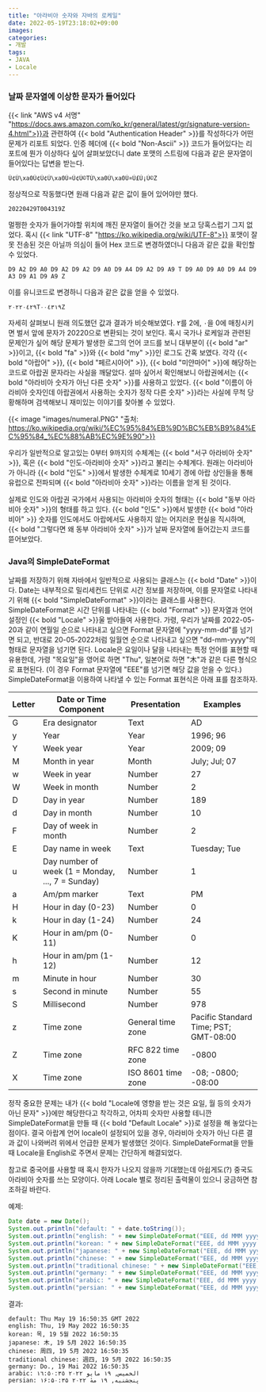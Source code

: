 ```yaml
---
title: "아라비아 숫자와 자바의 로케일"
date: 2022-05-19T23:18:02+09:00
images:
categories:
- 개발
tags:
- JAVA
- Locale
---
```


### 날짜 문자열에 이상한 문자가 들어있다

{{< link "AWS v4 서명" "https://docs.aws.amazon.com/ko_kr/general/latest/gr/signature-version-4.html">}}과 관련하여 {{< bold "Authentication Header" >}}를 작성하다가 어떤 문제가 리포트 되었다.
인증 헤더에 {{< bold "Non-Ascii" >}} 코드가 들어있다는 리포트에 뭔가 이상하다 싶어 살펴보았더니 date 포맷의 스트링에 다음과 같은 문자열이 들어있다는 답변을 받는다.
```console
Ù¢Ù\xa0Ù¢Ù¢Ù\xa0Ù¤Ù¢Ù©TÙ\xa0Ù\xa0Ù¤Ù£Ù¡Ù©Z
```
정상적으로 작동했다면 원래 다음과 같은 값이 들어 있어야만 했다.
```console
20220429T004319Z
```
멀쩡한 숫자가 들어가야할 위치에 깨진 문자열이 들어간 것을 보고 당혹스럽기 그지 없었다.
혹시 {{< link "UTF-8" "https://ko.wikipedia.org/wiki/UTF-8">}} 포맷이 잘못 전송된 것은 아닐까 의심이 들어 Hex 코드로 변경하였더니 다음과 같은 값을 확인할 수 있었다.
```console
D9 A2 D9 A0 D9 A2 D9 A2 D9 A0 D9 A4 D9 A2 D9 A9 T D9 A0 D9 A0 D9 A4 D9 A3 D9 A1 D9 A9 Z
```
이를 유니코드로 변경하니 다음과 같은 값을 얻을 수 있었다.
```console
٢٠٢٢٠٤٢٩T٠٠٤٣١٩Z
```
자세히 살펴보니 원래 의도했던 값과 결과가 비슷해보였다. ٢를 2에, ٠을 0에 매칭시키면 벌서 앞에 문자가 20220으로 변환되는 것이 보인다. 혹시 국가나 로케일과 관련된 문제인가 싶어 해당 문제가 발생한 로그의 언어 코드를 보니 대부분이 {{< bold "ar" >}}이고, {{< bold "fa" >}}와 {{< bold "my" >}}인 로그도 간혹 보였다. 각각 {{< bold "아랍어" >}}, {{< bold "페르시아어" >}}, {{< bold "미얀마어" >}}에 해당하는 코드로 아랍권 문자라는 사실을 깨달았다. 설마 싶어서 확인해보니 아랍권에서는 {{< bold "아라비아 숫자가 아닌 다른 숫자" >}}를 사용하고 있었다. {{< bold "이름이 아라비아 숫자인데 아랍권에서 사용하는 숫자가 정작 다른 숫자" >}}라는 사실에 무척 당황해하며 검색해보니 재미있는 이야기를 찾아볼 수 있었다.

{{< image "images/numeral.PNG" "출처: https://ko.wikipedia.org/wiki/%EC%95%84%EB%9D%BC%EB%B9%84%EC%95%84_%EC%88%AB%EC%9E%90">}}

우리가 일반적으로 알고있는 0부터 9까지의 수체계는 {{< bold "서구 아라비아 숫자" >}}, 혹은 {{< bold "인도-아라비아 숫자" >}}라고 불리는 수체계다. 원래는 아라비아가 아니라 {{< bold "인도" >}}에서 발생한 수체계로 10세기 경에 아랍 상인들을 통해 유럽으로 전파되며 {{< bold "아라비아 숫자" >}}라는 이름을 얻게 된 것이다.

실제로 인도와 아랍권 국가에서 사용되는 아라비아 숫자의 형태는 {{< bold "동부 아라비아 숫자" >}}의 형태를 하고 있다. {{< bold "인도" >}}에서 발생한 {{< bold "아라비아" >}} 숫자를 인도에서도 아랍에서도 사용하지 않는 어지러운 현실을 직시하며, {{< bold "그렇다면 왜 동부 아라비아 숫자" >}}가 날짜 문자열에 들어갔는지 코드를 뜯어보았다.

### Java의 SimpleDateFormat

날짜를 저장하기 위해 자바에서 일반적으로 사용되는 클래스는 {{< bold "Date" >}}이다. Date는 내부적으로 밀리세컨드 단위로 시간 정보를 저장하며, 이를 문자열로 나타내기 위해 {{< bold "SimpleDateFormat" >}}이라는 클래스를 사용한다. SimpleDateFormat은 시간 단위를 나타내는 {{< bold "Format" >}} 문자열과 언어 설정인 {{< bold "Locale" >}}울 받아들여 사용한다. 가령, 우리가 날짜를 2022-05-20과 같이 연월일 순으로 나타내고 싶으면 Format 문자열에 "yyyy-mm-dd"를 넘기면 되고, 반대로 20-05-2022처럼 일월연 순으로 나타내고 싶으면 "dd-mm-yyyy"의 형태로 문자열을 넘기면 된다. Locale은 요일이나 달을 나타내는 특정 언어를 표현할 때 유용한데, 가령 "목요일"을 영어로 하면 "Thu", 일본어로 하면 "木"과 같은 다른 형식으로 표현된다. (이 경우 Format 문자열에 "EEE"를 넘기면 해당 값을 얻을 수 있다.) SimpleDateFormat을 이용하여 나타낼 수 있는 Format 표현식은 아래 표를 참조하자.

| **Letter** | **Date or Time Component**                       | **Presentation**   | **Examples**                          |
|------------|--------------------------------------------------|--------------------|---------------------------------------|
| G          | Era designator                                   | Text               | AD                                    |
| y          | Year                                             | Year               | 1996; 96                              |
| Y          | Week year                                        | Year               | 2009; 09                              |
| M          | Month in year                                    | Month              | July; Jul; 07                         |
| w          | Week in year                                     | Number             | 27                                    |
| W          | Week in month                                    | Number             | 2                                     |
| D          | Day in year                                      | Number             | 189                                   |
| d          | Day in month                                     | Number             | 10                                    |
| F          | Day of week in month                             | Number             | 2                                     |
| E          | Day name in week                                 | Text               | Tuesday; Tue                          |
| u          | Day number of week (1 = Monday, ..., 7 = Sunday) | Number             | 1                                     |
| a          | Am/pm marker                                     | Text               | PM                                    |
| H          | Hour in day (0-23)                               | Number             | 0                                     |
| k          | Hour in day (1-24)                               | Number             | 24                                    |
| K          | Hour in am/pm (0-11)                             | Number             | 0                                     |
| h          | Hour in am/pm (1-12)                             | Number             | 12                                    |
| m          | Minute in hour                                   | Number             | 30                                    |
| s          | Second in minute                                 | Number             | 55                                    |
| S          | Millisecond                                      | Number             | 978                                   |
| z          | Time zone                                        | General time zone  | Pacific Standard Time; PST; GMT-08:00 |
| Z          | Time zone                                        | RFC 822 time zone  | -0800                                 |
| X          | Time zone                                        | ISO 8601 time zone | -08; -0800; -08:00                    |


정작 중요한 문제는 내가 {{< bold "Locale에 영향을 받는 것은 요일, 월 등의 숫자가 아닌 문자" >}}에만 해당한다고 착각하고, 어차피 숫자만 사용할 테니깐 SimpleDateFormat을 만들 때 {{< bold "Default Locale" >}}로 설정을 해 놓았다는 점이다. 결국 아랍계 언어 locale이 설정되어 있을 경우, 아라비아 숫자가 아닌 다른 결과 값이 나와버려 위에서 언급한 문제가 발생했던 것이다. SimpleDateFormat을 만들 때 Locale을 English로 주면서 문제는 간단하게 해결되었다. 

참고로 중국어를 사용할 때 혹시 한자가 나오지 않을까 기대했는데 아쉽게도(?) 중국도 아라비아 숫자를 쓰는 모양이다. 아래 Locale 별로 정리된 출력물이 있으니 궁금하면 참조하길 바란다.

예제:
```java
Date date = new Date();
System.out.println("default: " + date.toString());
System.out.println("english: " + new SimpleDateFormat("EEE, dd MMM yyyy HH:mm:ss", Locale.ENGLISH).format(date));
System.out.println("korean: " + new SimpleDateFormat("EEE, dd MMM yyyy HH:mm:ss", Locale.KOREAN).format(date));
System.out.println("japanese: " + new SimpleDateFormat("EEE, dd MMM yyyy HH:mm:ss", Locale.JAPANESE).format(date));
System.out.println("chinese: " + new SimpleDateFormat("EEE, dd MMM yyyy HH:mm:ss", Locale.CHINESE).format(date));
System.out.println("traditional chinese: " + new SimpleDateFormat("EEE, dd MMM yyyy HH:mm:ss", Locale.TRADITIONAL_CHINESE).format(date));
System.out.println("germany: " + new SimpleDateFormat("EEE, dd MMM yyyy HH:mm:ss", Locale.GERMANY).format(date));
System.out.println("arabic: " + new SimpleDateFormat("EEE, dd MMM yyyy HH:mm:ss", new Locale("ar")).format(date));
System.out.println("persian: " + new SimpleDateFormat("EEE, dd MMM yyyy HH:mm:ss", new Locale("fa")).format(date));
```
결과:
```console
default: Thu May 19 16:50:35 GMT 2022
english: Thu, 19 May 2022 16:50:35
korean: 목, 19 5월 2022 16:50:35
japanese: 木, 19 5月 2022 16:50:35
chinese: 周四, 19 5月 2022 16:50:35
traditional chinese: 週四, 19 5月 2022 16:50:35
germany: Do., 19 Mai 2022 16:50:35
arabic: الخميس, ١٩ مايو ٢٠٢٢ ١٦:٥٠:٣٥
persian: پنجشنبه, ۱۹ مهٔ ۲۰۲۲ ۱۶:۵۰:۳۵
```